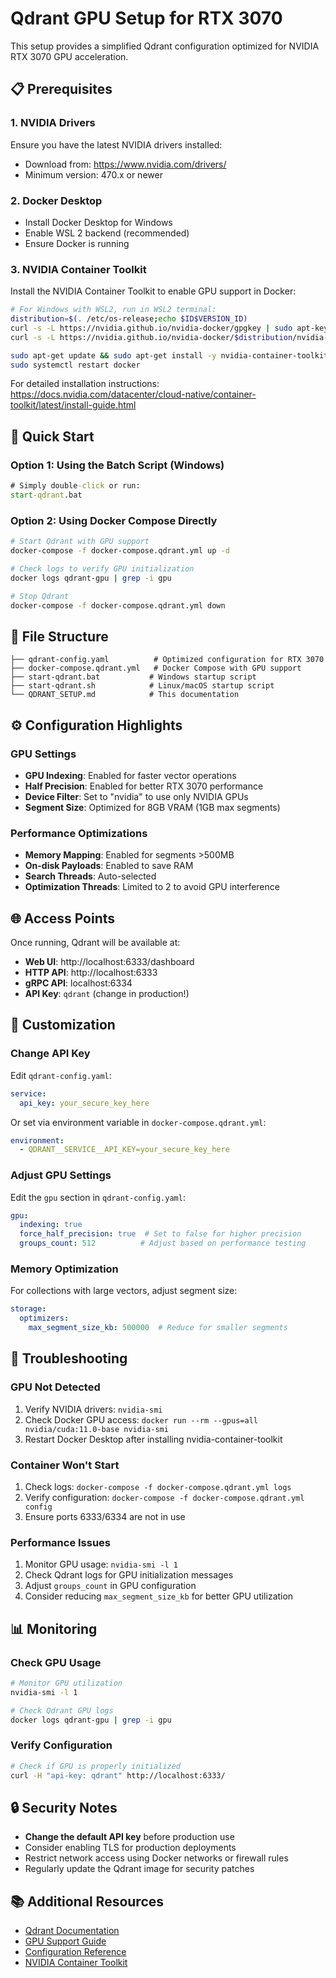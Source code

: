 # Qdrant GPU Setup for RTX 3070

This setup provides a simplified Qdrant configuration optimized for NVIDIA RTX 3070 GPU acceleration.

## 📋 Prerequisites

### 1. NVIDIA Drivers
Ensure you have the latest NVIDIA drivers installed:
- Download from: https://www.nvidia.com/drivers/
- Minimum version: 470.x or newer

### 2. Docker Desktop
- Install Docker Desktop for Windows
- Enable WSL 2 backend (recommended)
- Ensure Docker is running

### 3. NVIDIA Container Toolkit
Install the NVIDIA Container Toolkit to enable GPU support in Docker:

```bash
# For Windows with WSL2, run in WSL2 terminal:
distribution=$(. /etc/os-release;echo $ID$VERSION_ID)
curl -s -L https://nvidia.github.io/nvidia-docker/gpgkey | sudo apt-key add -
curl -s -L https://nvidia.github.io/nvidia-docker/$distribution/nvidia-docker.list | sudo tee /etc/apt/sources.list.d/nvidia-docker.list

sudo apt-get update && sudo apt-get install -y nvidia-container-toolkit
sudo systemctl restart docker
```

For detailed installation instructions: https://docs.nvidia.com/datacenter/cloud-native/container-toolkit/latest/install-guide.html

## 🚀 Quick Start

### Option 1: Using the Batch Script (Windows)
```cmd
# Simply double-click or run:
start-qdrant.bat
```

### Option 2: Using Docker Compose Directly
```bash
# Start Qdrant with GPU support
docker-compose -f docker-compose.qdrant.yml up -d

# Check logs to verify GPU initialization
docker logs qdrant-gpu | grep -i gpu

# Stop Qdrant
docker-compose -f docker-compose.qdrant.yml down
```

## 📁 File Structure

```
├── qdrant-config.yaml          # Optimized configuration for RTX 3070
├── docker-compose.qdrant.yml   # Docker Compose with GPU support
├── start-qdrant.bat           # Windows startup script
├── start-qdrant.sh            # Linux/macOS startup script
└── QDRANT_SETUP.md            # This documentation
```

## ⚙️ Configuration Highlights

### GPU Settings
- **GPU Indexing**: Enabled for faster vector operations
- **Half Precision**: Enabled for better RTX 3070 performance
- **Device Filter**: Set to "nvidia" to use only NVIDIA GPUs
- **Segment Size**: Optimized for 8GB VRAM (1GB max segments)

### Performance Optimizations
- **Memory Mapping**: Enabled for segments >500MB
- **On-disk Payloads**: Enabled to save RAM
- **Search Threads**: Auto-selected
- **Optimization Threads**: Limited to 2 to avoid GPU interference

## 🌐 Access Points

Once running, Qdrant will be available at:
- **Web UI**: http://localhost:6333/dashboard
- **HTTP API**: http://localhost:6333
- **gRPC API**: localhost:6334
- **API Key**: `qdrant` (change in production!)

## 🔧 Customization

### Change API Key
Edit `qdrant-config.yaml`:
```yaml
service:
  api_key: your_secure_key_here
```

Or set via environment variable in `docker-compose.qdrant.yml`:
```yaml
environment:
  - QDRANT__SERVICE__API_KEY=your_secure_key_here
```

### Adjust GPU Settings
Edit the `gpu` section in `qdrant-config.yaml`:
```yaml
gpu:
  indexing: true
  force_half_precision: true  # Set to false for higher precision
  groups_count: 512          # Adjust based on performance testing
```

### Memory Optimization
For collections with large vectors, adjust segment size:
```yaml
storage:
  optimizers:
    max_segment_size_kb: 500000  # Reduce for smaller segments
```

## 🐛 Troubleshooting

### GPU Not Detected
1. Verify NVIDIA drivers: `nvidia-smi`
2. Check Docker GPU access: `docker run --rm --gpus=all nvidia/cuda:11.0-base nvidia-smi`
3. Restart Docker Desktop after installing nvidia-container-toolkit

### Container Won't Start
1. Check logs: `docker-compose -f docker-compose.qdrant.yml logs`
2. Verify configuration: `docker-compose -f docker-compose.qdrant.yml config`
3. Ensure ports 6333/6334 are not in use

### Performance Issues
1. Monitor GPU usage: `nvidia-smi -l 1`
2. Check Qdrant logs for GPU initialization messages
3. Adjust `groups_count` in GPU configuration
4. Consider reducing `max_segment_size_kb` for better GPU utilization

## 📊 Monitoring

### Check GPU Usage
```bash
# Monitor GPU utilization
nvidia-smi -l 1

# Check Qdrant GPU logs
docker logs qdrant-gpu | grep -i gpu
```

### Verify Configuration
```bash
# Check if GPU is properly initialized
curl -H "api-key: qdrant" http://localhost:6333/
```

## 🔒 Security Notes

- **Change the default API key** before production use
- Consider enabling TLS for production deployments
- Restrict network access using Docker networks or firewall rules
- Regularly update the Qdrant image for security patches

## 📚 Additional Resources

- [Qdrant Documentation](https://qdrant.tech/documentation/)
- [GPU Support Guide](https://qdrant.tech/documentation/guides/running-with-gpu/)
- [Configuration Reference](https://qdrant.tech/documentation/guides/configuration/)
- [NVIDIA Container Toolkit](https://docs.nvidia.com/datacenter/cloud-native/container-toolkit/)
